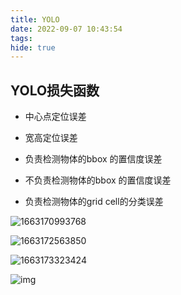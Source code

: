 ```yaml
---
title: YOLO
date: 2022-09-07 10:43:54
tags:
hide: true
---
```


## YOLO损失函数

- 中心点定位误差

- 宽高定位误差
- 负责检测物体的bbox 的置信度误差
- 不负责检测物体的bbox 的置信度误差
- 负责检测物体的grid cell的分类误差

![1663170993768](E:\blog\source\img\YOLO\1663170993768.png)

![1663172563850](E:\blog\source\img\YOLO\1663172563850.png)

![1663173323424](E:\blog\source\img\YOLO\1663173323424.png)

![img](https://img-blog.csdnimg.cn/74608e59995144fab50b55fcaed7ab5f.png?x-oss-process=image/watermark,type_d3F5LXplbmhlaQ,shadow_50,text_Q1NETiBAbHp6enp6em0=,size_20,color_FFFFFF,t_70,g_se,x_16)
